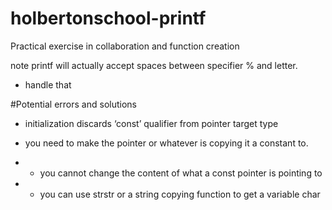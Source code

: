 # holbertonschool-printf
Practical exercise in collaboration and function creation

note printf will actually accept spaces between specifier % and letter.

- handle that

#Potential errors and solutions


* initialization discards ‘const’ qualifier from pointer target type

- you need to make the pointer or whatever is copying it a constant to.

- - you cannot change the content of what a const pointer is pointing to

- - you can use strstr or a string copying function to get a variable char
